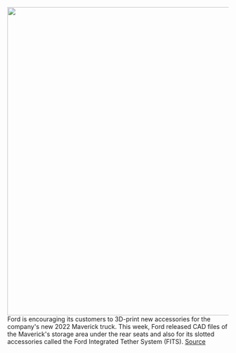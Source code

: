 <img src='https://cdn.vox-cdn.com/thumbor/OsAWJ1LR7RY_IoHKUE2dZWMDlU4=/0x0:2803x2102/1200x800/filters:focal(1178x827:1626x1275)/cdn.vox-cdn.com/uploads/chorus_image/image/70516632/Cupholder.0.jpeg' width='700px' /><br/>
Ford is encouraging its customers to 3D-print new accessories for the company's new 2022 Maverick truck. This week, Ford released CAD files of the Maverick's storage area under the rear seats and also for its slotted accessories called the Ford Integrated Tether System (FITS).
<a href='https://www.theverge.com/2022/2/16/22936380/ford-maverick-cupholders-3d-print-accessories-cad-fits'> Source <a/>